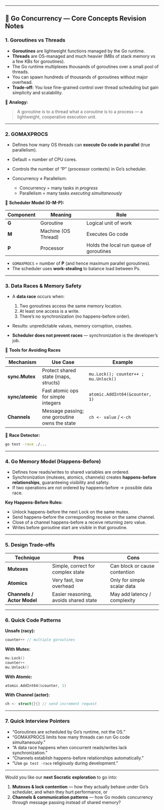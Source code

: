 
---

## 🧠 **Go Concurrency — Core Concepts Revision Notes**

### 1. **Goroutines vs Threads**

* **Goroutines** are lightweight functions managed by the Go runtime.
* **Threads** are OS-managed and much heavier (MBs of stack memory vs a few KBs for goroutines).
* The Go runtime multiplexes thousands of goroutines over a small pool of threads.
* You can spawn hundreds of thousands of goroutines without major overhead.
* **Trade-off:** You lose fine-grained control over thread scheduling but gain simplicity and scalability.

📌 **Analogy:**

> A goroutine is to a thread what a coroutine is to a process — a lightweight, cooperative execution unit.

---

### 2. **GOMAXPROCS**

* Defines how many OS threads can **execute Go code in parallel** (true parallelism).
* Default = number of CPU cores.
* Controls the number of “P” (processor contexts) in Go’s scheduler.
* Concurrency ≠ Parallelism:

  * Concurrency = many tasks *in progress*
  * Parallelism = many tasks *executing simultaneously*

🧩 **Scheduler Model (G-M-P):**

| Component | Meaning             | Role                                    |
| --------- | ------------------- | --------------------------------------- |
| **G**     | Goroutine           | Logical unit of work                    |
| **M**     | Machine (OS Thread) | Executes Go code                        |
| **P**     | Processor           | Holds the local run queue of goroutines |

* `GOMAXPROCS` = number of **P** (and hence maximum parallel goroutines).
* The scheduler uses **work-stealing** to balance load between Ps.

---

### 3. **Data Races & Memory Safety**

* A **data race** occurs when:

  1. Two goroutines access the same memory location.
  2. At least one access is a write.
  3. There’s no synchronization (no happens-before order).
* Results: unpredictable values, memory corruption, crashes.
* **Scheduler does not prevent races** — synchronization is the developer’s job.

🧰 **Tools for Avoiding Races**

| Mechanism       | Use Case                                      | Example                              |
| --------------- | --------------------------------------------- | ------------------------------------ |
| **sync.Mutex**  | Protect shared state (maps, structs)          | `mu.Lock(); counter++ ; mu.Unlock()` |
| **sync/atomic** | Fast atomic ops for simple integers           | `atomic.AddInt64(&counter, 1)`       |
| **Channels**    | Message passing; one goroutine owns the state | `ch <- value` / `<-ch`               |

🧩 **Race Detector:**

```bash
go test -race ./...
```

---

### 4. **Go Memory Model (Happens-Before)**

* Defines how reads/writes to shared variables are ordered.
* Synchronization (mutexes, atomics, channels) creates **happens-before relationships**, guaranteeing visibility and safety.
* If two operations are not ordered by happens-before → possible data race.

**Key Happens-Before Rules:**

* Unlock happens-before the next Lock on the same mutex.
* Send happens-before the corresponding receive on the same channel.
* Close of a channel happens-before a receive returning zero value.
* Writes before goroutine start are visible in that goroutine.

---

### 5. **Design Trade-offs**

| Technique                  | Pros                                  | Cons                          |
| -------------------------- | ------------------------------------- | ----------------------------- |
| **Mutexes**                | Simple, correct for complex state     | Can block or cause contention |
| **Atomics**                | Very fast, low overhead               | Only for simple scalar data   |
| **Channels / Actor Model** | Easier reasoning, avoids shared state | May add latency / complexity  |

---

### 6. **Quick Code Patterns**

**Unsafe (racy):**

```go
counter++ // multiple goroutines
```

**With Mutex:**

```go
mu.Lock()
counter++
mu.Unlock()
```

**With Atomic:**

```go
atomic.AddInt64(&counter, 1)
```

**With Channel (actor):**

```go
ch <- struct{}{} // send increment request
```

---

### 7. **Quick Interview Pointers**

* “Goroutines are scheduled by Go’s runtime, not the OS.”
* “GOMAXPROCS limits how many threads can run Go code simultaneously.”
* “A data race happens when concurrent reads/writes lack synchronization.”
* “Channels establish happens-before relationships automatically.”
* “Use `go test -race` religiously during development.”

---

Would you like our **next Socratic exploration** to go into:

1. **Mutexes & lock contention** — how they actually behave under Go’s scheduler, and when they hurt performance,
   or
2. **Channels & communication patterns** — how Go models concurrency through message passing instead of shared memory?

